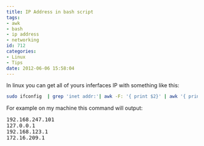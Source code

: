 ```yaml
---
title: IP Address in bash script
tags:
- awk
- bash
- ip address
- networking
id: 712
categories:
- Linux
- Tips
date: 2012-06-06 15:58:04
---
```


In linux you can get all of yours inferfaces IP with something like this:

```bash
sudo ifconfig  | grep 'inet addr:'| awk -F: '{ print $2}' | awk '{ print $1 }'
```

For example on my machine this command will output:
<pre>192.168.247.101
127.0.0.1
192.168.123.1
172.16.209.1</pre>
